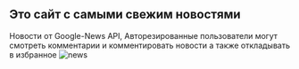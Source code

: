 ## Это сайт с самыми свежим новостями

Новости от Google-News API, 
Авторезированные пользователи могут смотреть комментарии и комментировать новости а также откладывать в избранное ![news](https://github.com/vithub77/news-blog/assets/118285834/615a35f7-8328-47c7-b9f9-190bb9c2a78b)
